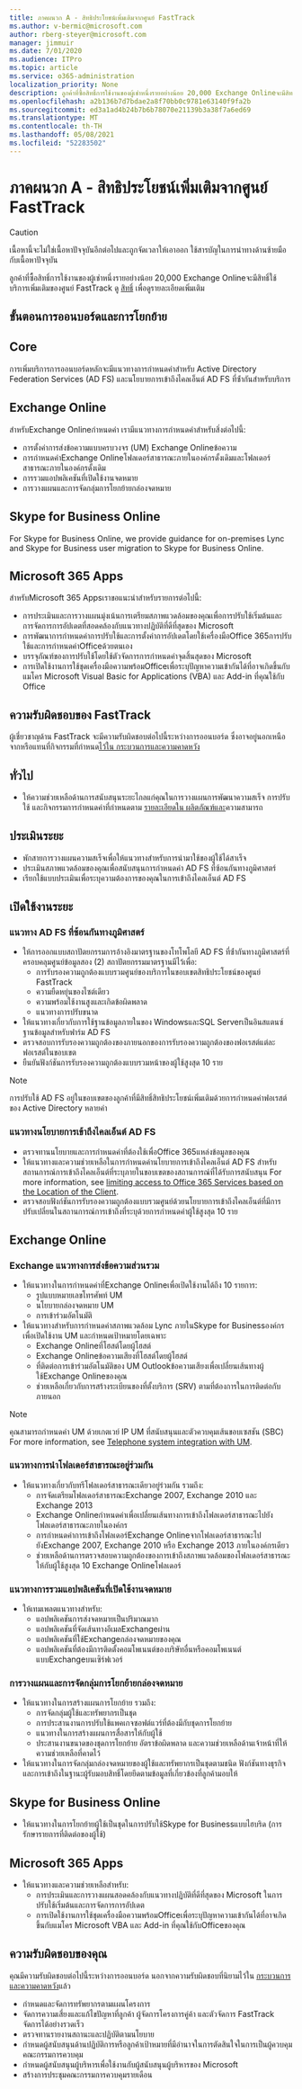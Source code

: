 ```yaml
---
title: ภาคผนวก A - สิทธิประโยชน์เพิ่มเติมจากศูนย์ FastTrack
ms.author: v-bermic@microsoft.com
author: rberg-steyer@microsoft.com
manager: jimmuir
ms.date: 7/01/2020
ms.audience: ITPro
ms.topic: article
ms.service: o365-administration
localization_priority: None
description: ลูกค้าที่ซื้อสิทธิ์การใช้งานของผู้เช่าหนึ่งรายอย่างน้อย 20,000 Exchange Onlineจะมีสิทธิ์ใช้บริการเพิ่มเติมของศูนย์ FastTrack ดู บริการที่มีสิทธิ์และแผน เพื่อดูรายละเอียดเพิ่มเติม
ms.openlocfilehash: a2b136b7d7bdae2a8f70bb0c9781e63140f9fa2b
ms.sourcegitcommit: ed3a1ad4b24b7b6b78070e21139b3a38f7a6ed69
ms.translationtype: MT
ms.contentlocale: th-TH
ms.lasthandoff: 05/08/2021
ms.locfileid: "52283502"
---
```

# <a name="appendix-a---fasttrack-center-additional-benefit"></a>ภาคผนวก A - สิทธิประโยชน์เพิ่มเติมจากศูนย์ FastTrack

> [!CAUTION]
> เนื้อหานี้จะไม่ใช่เนื้อหาปัจจุบันอีกต่อไปและถูกจัดเวลาให้เอาออก ใช้สารบัญในการนําทางด้านซ้ายมือกับเนื้อหาปัจจุบัน

ลูกค้าที่ซื้อสิทธิ์การใช้งานของผู้เช่าหนึ่งรายอย่างน้อย 20,000 Exchange Onlineจะมีสิทธิ์ใช้บริการเพิ่มเติมของศูนย์ FastTrack ดู [สิทธิ์](eligibility.md) เพื่อดูรายละเอียดเพิ่มเติม 
  
## <a name="onboarding-and-migration-phases"></a>ขั้นตอนการออนบอร์ดและการโยกย้าย

## <a name="core"></a>Core

การเพิ่มบริการการออนบอร์ดหลักจะมีแนวทางการกําหนดค่าสําหรับ Active Directory Federation Services (AD FS) และนโยบายการเข้าถึงไคลเอ็นต์ AD FS ที่ซ้่ากันสําหรับบริการ 
  
## <a name="exchange-online"></a>Exchange Online

สําหรับExchange Onlineกําหนดค่า เรามีแนวทางการกําหนดค่าสําหรับสิ่งต่อไปนี้:
- การตั้งค่าการส่งข้อความแบบครบวงจร (UM) Exchange Onlineข้อความ
- การกําหนดค่าExchange Onlineโฟลเดอร์สาธารณะภายในองค์กรดั้งเดิมและโฟลเดอร์สาธารณะภายในองค์กรดั้งเดิม
- การรวมแอปพลิเคชันที่เปิดใช้งานจดหมาย 
- การวางแผนและการจัดกลุ่มการโยกย้ายกล่องจดหมาย
    
## <a name="skype-for-business-online"></a>Skype for Business Online

For Skype for Business Online, we provide guidance for on-premises Lync and Skype for Business user migration to Skype for Business Online.
  
## <a name="microsoft-365-apps"></a>Microsoft 365 Apps

สําหรับMicrosoft 365 Appsเราขอแนะนําสําหรับรายการต่อไปนี้: 
- การประเมินและการวางแผนมุ่งเน้นการเตรียมสภาพแวดล้อมของคุณเพื่อการปรับใช้เริ่มต้นและการจัดการการอัปเดตที่สอดคล้องกับแนวทางปฏิบัติที่ดีที่สุดของ Microsoft 
- การพัฒนาการกําหนดค่าการปรับใช้และการตั้งค่าการอัปเดตโดยใช้เครื่องมือOffice 365การปรับใช้และการกําหนดค่าOfficeด้วยตนเอง 
- บรรจุภัณฑ์ของการปรับใช้โดยใช้ตัวจัดการการกําหนดค่าจุดสิ้นสุดของ Microsoft  
- การเปิดใช้งานการใช้ชุดเครื่องมือความพร้อมOfficeเพื่อระบุปัญหาความเข้ากันได้ที่อาจเกิดขึ้นกับแมโคร Microsoft Visual Basic for Applications (VBA) และ Add-in ที่คุณใช้กับ Office
    
## <a name="fasttrack-responsibilities"></a>ความรับผิดชอบของ FastTrack

ผู้เชี่ยวชาญด้าน FastTrack จะมีความรับผิดชอบต่อไปนี้ระหว่างการออนบอร์ด ซึ่งอาจอยู่นอกเหนือจากหรือแทนที่กิจกรรมที่กําหนด[ไว้ใน กระบวนการและความคาดหวัง](process-and-expectations.md)
  
## <a name="general"></a>ทั่วไป

- ให้ความช่วยเหลือด้านการสนับสนุนระยะไกลแก่คุณในการวางแผนการพัฒนาความสเร็จ การปรับใช้ และกิจกรรมการกําหนดค่าที่กําหนดตาม [รายละเอียดใน ผลิตภัณฑ์และ](products-and-capabilities.md)ความสามารถ
    
## <a name="assess-phase"></a>ประเมินระยะ

- พักสายการวางแผนความสเร็จเพื่อให้แนวทางสําหรับการนํามาใช้ของผู้ใช้ได้สาเร็จ 
- ประเมินสภาพแวดล้อมของคุณเพื่อสนับสนุนการกําหนดค่า AD FS ที่ซ้อนกันทางภูมิศาสตร์  
- เรียกใช้แบบประเมินเพื่อระบุความต้องการของคุณในการเข้าถึงไคลเอ็นต์ AD FS
    
## <a name="enable-phase"></a>เปิดใช้งานระยะ

### <a name="geo-redundant-ad-fs-guidance"></a>แนวทาง AD FS ที่ซ้อนกันทางภูมิศาสตร์

- ให้การออกแบบสถาปัตยกรรมการอ้างอิงมาตรฐานของโทโพโลยี AD FS ที่ซ้่ากันทางภูมิศาสตร์ที่ครอบคลุมศูนย์ข้อมูลสอง (2) สถาปัตยกรรมมาตรฐานมีไว้เพื่อ:
  - การรับรองความถูกต้องแบบรวมศูนย์ของบริการในขอบเขตสิทธิประโยชน์ของศูนย์ FastTrack 
  - ความยืดหยุ่นของไซต์เดียว  
  - ความพร้อมใช้งานสูงและเกิดข้อผิดพลาด  
  - แนวทางการปรับขนาด 
- ให้แนวทางเกี่ยวกับการใช้ฐานข้อมูลภายในของ WindowsและSQL Serverเป็นอินสแตนซ์ฐานข้อมูลสําหรับฟาร์ม AD FS   
- ตรวจสอบการรับรองความถูกต้องของภายนอกของการรับรองความถูกต้องของฟอเรสต์แต่ละฟอเรสต์ในขอบเขต  
- ยืนยันฟังก์ชันการรับรองความถูกต้องแบบรวมหน้าของผู้ใช้สูงสุด 10 ราย
    
> [!NOTE]
> การปรับใช้ AD FS อยู่ในขอบเขตของลูกค้าที่มีสิทธิ์สิทธิประโยชน์เพิ่มเติมด้วยการกําหนดค่าฟอเรสต์ของ Active Directory หลายค่า 
  
### <a name="ad-fs-client-access-policy-guidance"></a>แนวทางนโยบายการเข้าถึงไคลเอ็นต์ AD FS

- ตรวจทานนโยบายและการกําหนดค่าที่ต้องใช้เพื่อOffice 365แหล่งข้อมูลของคุณ  
- ให้แนวทางและความช่วยเหลือในการกําหนดค่านโยบายการเข้าถึงไคลเอ็นต์ AD FS สําหรับสถานการณ์การเข้าถึงไคลเอ็นต์ที่ระบุภายในขอบเขตของสถานการณ์ที่ได้รับการสนับสนุน For more information, see [limiting access to Office 365 Services based on the Location of the Client](https://go.microsoft.com/fwlink/?LinkID=525689). 
- ตรวจสอบฟังก์ชันการรับรองความถูกต้องแบบรวมศูนย์ด้วยนโยบายการเข้าถึงไคลเอ็นต์ที่มีการปรับเปลี่ยนในสถานการณ์การเข้าถึงที่ระบุด้วยการกําหนดค่าผู้ใช้สูงสุด 10 ราย
    
## <a name="exchange-online"></a>Exchange Online

### <a name="exchange-unified-messaging-guidance"></a>Exchange แนวทางการส่งข้อความส่วนรวม

- ให้แนวทางในการกําหนดค่าที่Exchange Onlineเพื่อเปิดใช้งานได้ถึง 10 รายการ: 
  - รูปแบบหมายเลขโทรศัพท์ UM   
  - นโยบายกล่องจดหมาย UM 
  - การเข้าร่วมอัตโนมัติ  
- ให้แนวทางสําหรับการกําหนดค่าสภาพแวดล้อม Lync ภายในSkype for Businessองค์กรเพื่อเปิดใช้งาน UM และกําหนดเป้าหมายโดยเฉพาะ  
  - Exchange Onlineที่โฮสต์โดยผู้โฮสต์  
  - Exchange Onlineข้อความเสียงที่โฮสต์โดยผู้โฮสต์ 
  - ที่ติดต่อการเข้าร่วมอัตโนมัติของ UM Outlookข้อความเสียงเพื่อเปลี่ยนเส้นทางผู้ใช้Exchange Onlineของคุณ 
  - ช่วยเหลือเกี่ยวกับการสร้างระเบียนของที่ตั้งบริการ (SRV) ตามที่ต้องการในการติดต่อกับภายนอก
> [!NOTE]
> คุณสามารถกําหนดค่า UM ด้วยเกตเวย์ IP UM ที่สนับสนุนและตัวควบคุมเส้นขอบเซสชัน (SBC) For more information, see [Telephone system integration with UM](https://go.microsoft.com/fwlink/?LinkID=809293). 
  
### <a name="public-folder-coexistence-guidance"></a>แนวทางการนําโฟลเดอร์สาธารณะอยู่ร่วมกัน

- ให้แนวทางเกี่ยวกับทรีโฟลเดอร์สาธารณะเดียวอยู่ร่วมกัน รวมถึง:  
  - การจัดเตรียมโฟลเดอร์สาธารณะExchange 2007, Exchange 2010 และ Exchange 2013 
  - Exchange Onlineกําหนดค่าเพื่อเปลี่ยนเส้นทางการเข้าถึงโฟลเดอร์สาธารณะไปยังโฟลเดอร์สาธารณะภายในองค์กร  
  - การกําหนดค่าการเข้าถึงโฟลเดอร์Exchange Onlineจากโฟลเดอร์สาธารณะไปยังExchange 2007, Exchange 2010 หรือ Exchange 2013 ภายในองค์กรเดียว  
  - ช่วยเหลือด้านการตรวจสอบความถูกต้องของการเข้าถึงสภาพแวดล้อมของโฟลเดอร์สาธารณะให้กับผู้ใช้สูงสุด 10 Exchange Onlineโฟลเดอร์
    
### <a name="mail-enabled-application-integration-guidance"></a>แนวทางการรวมแอปพลิเคชันที่เปิดใช้งานจดหมาย

- ให้เทมเพลตแนวทางสําหรับ:  
  - แอปพลิเคชันการส่งจดหมายเป็นปริมาณมาก  
  - แอปพลิเคชันที่จัดเส้นทางอีเมลExchangeผ่าน  
  - แอปพลิเคชันที่ใช้Exchangeกล่องจดหมายของคุณ  
  - แอปพลิเคชันที่ต้องมีการติดตั้งคอมโพเนนต์ของบริษัทอื่นหรือคอมโพเนนต์แบบExchangeบนเซิร์ฟเวอร์
    
### <a name="mailbox-migration-planning-and-grouping"></a>การวางแผนและการจัดกลุ่มการโยกย้ายกล่องจดหมาย

- ให้แนวทางในการสร้างแผนการโยกย้าย รวมถึง:  
  - การจัดกลุ่มผู้ใช้และทรัพยากรเป็นชุด
  - การประสานงานการปรับใช้แพคเกจซอฟต์แวร์ที่ต้องมีกับชุดการโยกย้าย   
  - แนวทางในการสร้างแผนการสื่อสารให้กับผู้ใช้ 
  - ประสานงานขนาดของชุดการโยกย้าย อัตราข้อผิดพลาด และความช่วยเหลือด้านเจ้าหน้าที่ให้ความช่วยเหลือที่คาดไว้ 
- ให้แนวทางในการจัดกลุ่มกล่องจดหมายของผู้ใช้และทรัพยากรเป็นชุดตามชนิด ฟังก์ชันทางธุรกิจ และการเข้าถึงในฐานะผู้รับมอบสิทธิ์โดยยึดตามข้อมูลที่เกี่ยวข้องที่ลูกค้ามอบให้
    
## <a name="skype-for-business-online"></a>Skype for Business Online

- ให้แนวทางในการโยกย้ายผู้ใช้เป็นชุดในการปรับใช้Skype for Businessแบบไฮบริด (การรักษารายการที่ติดต่อของผู้ใช้)
    
## <a name="microsoft-365-apps"></a>Microsoft 365 Apps

- ให้แนวทางและความช่วยเหลือสําหรับ:  
  - การประเมินและการวางแผนสอดคล้องกับแนวทางปฏิบัติที่ดีที่สุดของ Microsoft ในการปรับใช้เริ่มต้นและการจัดการการอัปเดต
  - การเปิดใช้งานการใช้ชุดเครื่องมือความพร้อมOfficeเพื่อระบุปัญหาความเข้ากันได้ที่อาจเกิดขึ้นกับแมโคร Microsoft VBA และ Add-in ที่คุณใช้กับOfficeของคุณ
  
## <a name="your-responsibilities"></a>ความรับผิดชอบของคุณ

คุณมีความรับผิดชอบต่อไปนี้ระหว่างการออนบอร์ด นอกจากความรับผิดชอบที่นิยามไว้ใน [กระบวนการและความคาดหวัง](process-and-expectations.md)แล้ว 
  
- กําหนดและจัดการทรัพยากรตามแผนโครงการ  
- จัดการความเสี่ยงและแก้ไขปัญหาที่ลูกค้า ผู้จัดการโครงการคู่ค้า และตัวจัดการ FastTrack จัดการได้อย่างรวดเร็ว   
- ตรวจทานรายงานสถานะและปฏิบัติตามนโยบาย   
- กําหนดผู้สนับสนุนด้านปฏิบัติการหรือลูกค้าเป้าหมายที่มีอํานาจในการตัดสินใจในการเป็นผู้ควบคุมคณะกรรมการควบคุม  
- กําหนดผู้สนับสนุนผู้บริหารเพื่อใช้งานกับผู้สนับสนุนผู้บริหารของ Microsoft  
- สร้างการประชุมคณะกรรมการควบคุมรายเดือน
